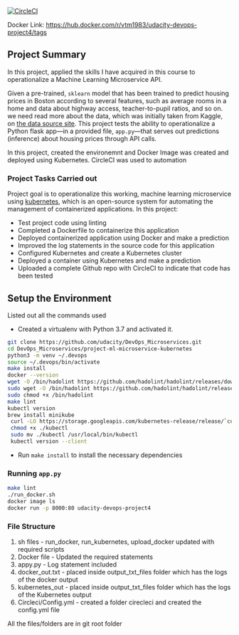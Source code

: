 [![CircleCI](https://circleci.com/gh/thiruvarasamoorthy-viswanathan/project-ml-microservice-kubernetes/tree/main.svg?style=svg)](https://circleci.com/gh/thiruvarasamoorthy-viswanathan/project-ml-microservice-kubernetes/tree/main)

Docker Link: https://hub.docker.com/r/vtm1983/udacity-devops-project4/tags

## Project Summary

In this project, applied the skills I have acquired in this course to operationalize a Machine Learning Microservice API. 

Given a pre-trained, `sklearn` model that has been trained to predict housing prices in Boston according to several features, such as average rooms in a home and data about highway access, teacher-to-pupil ratios, and so on. 
we need read more about the data, which was initially taken from Kaggle, on [the data source site](https://www.kaggle.com/c/boston-housing). This project tests the ability to operationalize a Python flask app—in a provided file, `app.py`—that serves out predictions (inference) about housing prices through API calls. 

In this project, created the environemnt and Docker Image was created and deployed using Kubernetes. CircleCI was used to automation

### Project Tasks Carried out

Project goal is to operationalize this working, machine learning microservice using [kubernetes](https://kubernetes.io/), which is an open-source system for automating the management of containerized applications. In this project:
* Test project code using linting
* Completed a Dockerfile to containerize this application
* Deployed containerized application using Docker and make a prediction
* Improved the log statements in the source code for this application
* Configured Kubernetes and create a Kubernetes cluster
* Deployed a container using Kubernetes and make a prediction
* Uploaded a complete Github repo with CircleCI to indicate that code has been tested


## Setup the Environment
Listed out all the commands used

* Created a virtualenv with Python 3.7 and activated it. 
```bash
git clone https://github.com/udacity/DevOps_Microservices.git
cd DevOps_Microservices/project-ml-microservice-kubernetes
python3 -m venv ~/.devops
source ~/.devops/bin/activate
make install
docker --version
wget -O /bin/hadolint https://github.com/hadolint/hadolint/releases/download/v1.16.3/hadolint-Linux-x86_64
sudo wget -O /bin/hadolint https://github.com/hadolint/hadolint/releases/download/v1.16.3/hadolint-Linux-x86_64
sudo chmod +x /bin/hadolint
make lint
kubectl version
brew install minikube
 curl -LO https://storage.googleapis.com/kubernetes-release/release/`curl -s https://storage.googleapis.com/kubernetes-release/release/stable.txt`/bin/linux/amd64/kubectl
 chmod +x ./kubectl
 sudo mv ./kubectl /usr/local/bin/kubectl
 kubectl version --client
 ```
* Run `make install` to install the necessary dependencies

### Running `app.py`
```bash
make lint
./run_docker.sh
docker image ls
docker run -p 8000:80 udacity-devops-project4
 ```
### File Structure

1. sh files - run_docker, run_kubernetes, upload_docker updated with required scripts
2. Docker file - Updated the required statements
3. appy.py - Log statement included
4. docker_out.txt - placed inside output_txt_files folder which has the logs of the docker output
5. kubernetes_out - placed inside output_txt_files folder which has the logs of the Kubernetes output
6. Circleci/Config.yml - created a folder cirecleci and created the config.yml file

All the files/folders are in git root folder
